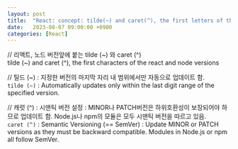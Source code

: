 ```yaml
---
layout: post
title:  "React: concept: tilde(~) and caret(^), the first letters of the react and node versions"
date:   2023-08-07 09:00:00 +0900
categories: [React]
---
```


// 리액트, 노드 버전앞에 붙는 tilde (~) 와 caret (^)   
tilde (~) and caret (^), the first characters of the react and node versions   
   
// 틸드 (~) : 지정한 버전의 마지막 자리 내 범위에서만 자동으로 업데이트 함.   
`tilde (~)` : Automatically updates only within the last digit range of the specified version.   
   
// 캐럿 (^) : 시맨틱 버전 설정 : MINOR나 PATCH버전은 하위호환성이 보장되어야 하므로 업데이트 함. Node.js나 npm의 모듈은 모두 시맨틱 버전을 따르고 있음.   
`caret (^)` : Semantic Versioning (== SemVer) : Update MINOR or PATCH versions as they must be backward compatible. Modules in Node.js or npm all follow SemVer.   
